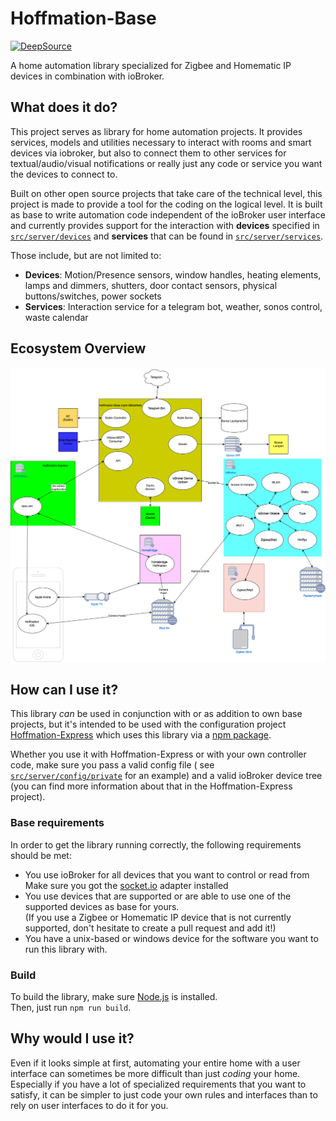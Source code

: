 # Hoffmation-Base

[![DeepSource](https://deepsource.io/gh/theimo1221/Hoffmation-Base.svg/?label=active+issues&show_trend=true&token=Ec4T7omgYOMMc4ezxv_9bHk9)](https://deepsource.io/gh/theimo1221/Hoffmation-Base/?ref=repository-badge)

A home automation library specialized for Zigbee and Homematic IP devices in combination with ioBroker.

## What does it do?

This project serves as library for home automation projects. It provides services, models and utilities necessary to
interact with rooms and smart devices via iobroker, but also to connect them to other services for textual/audio/visual
notifications or really just any code or service you want the devices to connect to.

Built on other open source projects that take care of the technical level, this project is made to provide a tool for
the coding on the logical level. It is built as base to write automation code independent of the ioBroker user interface
and currently provides support for the interaction with **devices** specified in [
`src/server/devices`](src/server/devices) and **services** that can be found in [
`src/server/services`](src/server/devices).

Those include, but are not limited to:

- **Devices**: Motion/Presence sensors, window handles, heating elements, lamps and dimmers, shutters, door contact
  sensors, physical buttons/switches, power sockets
- **Services**: Interaction service for a telegram bot, weather, sonos control, waste calendar

## Ecosystem Overview

![Hoffmation.drawio.png](./Hoffmation.drawio.png)

## How can I use it?

This library *can* be used in conjunction with or as addition to own base projects, but it's intended to be used with
the configuration project [Hoffmation-Express](https://github.com/theimo1221/Hoffmation-Express) which uses this library
via a [npm package](https://www.npmjs.com/package/hoffmation-base).

Whether you use it with Hoffmation-Express or with your own controller code, make sure you pass a valid config file (
see [`src/server/config/private`](src/server/config/private) for an example) and a valid ioBroker device tree (you can
find more information about that in the Hoffmation-Express project).

### Base requirements

In order to get the library running correctly, the following requirements should be met:

* You use ioBroker for all devices that you want to control or read from
  Make sure you got the [socket.io](https://github.com/ioBroker/ioBroker.socketio) adapter installed
* You use devices that are supported or are able to use one of the supported devices as base for yours.  
  (If you use a Zigbee or Homematic IP device that is not currently supported, don't hesitate to create a pull request
  and add it!)
* You have a unix-based or windows device for the software you want to run this library with.

### Build

To build the library, make sure [Node.js](https://nodejs.org/en/download/) is installed.  
Then, just run `npm run build`.

## Why would I use it?

Even if it looks simple at first, automating your entire home with a user interface can sometimes be more difficult than
just *coding* your home.  
Especially if you have a lot of specialized requirements that you want to satisfy, it can be simpler to just code your
own rules and interfaces than to rely on user interfaces to do it for you.  
